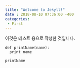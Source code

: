 ```yaml
---
title: "Welcome to Jekyll!"
date : 2018-08-10 07:36:00 -400
categories: 
 - First
---
```



이것은 테스트 용으로 작성한 것입니다. 

``` 
def printName(name):
  print name
  
printName
```
